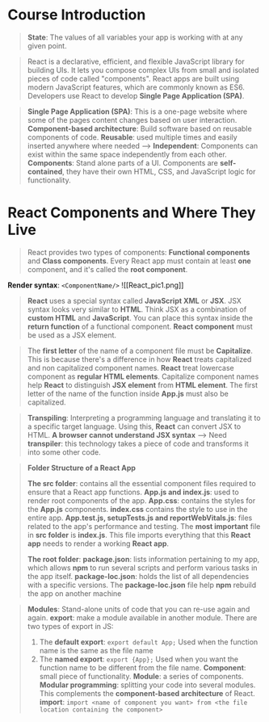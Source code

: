 # Course Introduction
>**State**: The values of all variables your app is working with at any given point.

>React is a declarative, efficient, and flexible JavaScript library for building UIs. It lets you compose complex UIs from small and isolated pieces of code called "components". React apps are built using modern JavaScript features, which are commonly known as ES6. Developers use React to develop **Single Page Application (SPA)**.

>**Single Page Application (SPA)**: This is a one-page website where some of the pages content changes based on user interaction.
>**Component-based architecture**: Build software based on reusable components of code. **Reusable**: used multiple times and easily inserted anywhere where needed --> **Independent**: Components can exist within the same space independently from each other. 
>**Components**: Stand alone parts of a UI. Components are **self-contained**, they have their own HTML, CSS, and JavaScript logic for functionality.

# React Components and Where They Live

>React provides two types of components: **Functional components** and **Class components**.
>Every React app must contain at least **one** component, and it's called the **root component**.

**Render syntax**: `<ComponentName/>`
![[React_pic1.png]]

>**React** uses a special syntax called **JavaScript XML** or **JSX**. JSX syntax looks very similar to **HTML**. Think JSX as a combination of **custom HTML** and **JavaScript**. You can place this syntax inside the **return function** of a functional component. **React component** must be used as a JSX element.

>The **first letter** of the name of a component file must be **Capitalize**. This is because there's a difference in how **React** treats capitalized and non capitalized component names. **React** treat lowercase component as **regular HTML elements**. Capitalize component names help **React** to distinguish **JSX element** from **HTML element**.
>The first letter of the name of the function inside **App.js** must also be capitalized. 

>**Transpiling**: Interpreting a programming language and translating it to a specific target language. Using this, **React** can convert JSX to HTML.
>**A browser cannot understand JSX syntax**
>--> Need **transpiler**: this technology takes a piece of code and transforms it into some other code.

>**Folder Structure of a React App**
>
>**The src folder**: contains all the essential component files required to ensure that a React app functions.
>**App.js and index.js**: used to render root components of the app.
>**App.css**: contains the styles for the **App.js** components. **index.css** contains the style to use in the entire app.
>**App.test.js, setupTests.js and reportWebVitals.js**: files related to the app's performance and testing.
>The **most important** file in **src folder** is **index.js**. This file imports everything that this **React app** needs to render a working **React app**.
>
>**The root folder**:
>**package.json**: lists information pertaining to my app, which allows **npm** to run several scripts and perform various tasks in the app itself. 
>**package-loc.json**: holds the list of all dependencies with a specific versions. The **package-loc.json** file help **npm** rebuild the app on another machine

>**Modules**: Stand-alone units of code that you can re-use again and again.
>**export**: make a module available in another module.
>There are two types of export in JS:
>1. The **default export**: `export default App;`
>Used when the function name is the same as the file name
>2. The **named export**: `export {App};`
>Used when you want the function name to be different from the file name.
>**Component**: small piece of functionality. **Module**: a series of components. 
>**Modular programming**: splitting your code into several modules. This complements the **component-based architecture** of React.
>**import**: `import <name of component you want> from <the file location containing the component>`
>